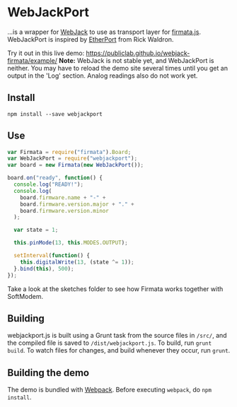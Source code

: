 WebJackPort
====

...is a wrapper for [WebJack](https://github.com/publiclab/webjack) to use as transport layer for [firmata.js](https://github.com/firmata/firmata.js). WebJackPort is inspired by [EtherPort](https://github.com/rwaldron/etherport) from Rick Waldron.

Try it out in this live demo: https://publiclab.github.io/webjack-firmata/example/
__Note:__ WebJack is not stable yet, and WebJackPort is neither. You may have to reload the demo site several times until you get an output in the 'Log' section. Analog readings also do not work yet.

## Install
```
npm install --save webjackport
```


## Use
```js
var Firmata = require("firmata").Board;
var WebJackPort = require("webjackport");
var board = new Firmata(new WebJackPort());

board.on("ready", function() {
  console.log("READY!");
  console.log(
    board.firmware.name + "-" +
    board.firmware.version.major + "." +
    board.firmware.version.minor
  );

  var state = 1;

  this.pinMode(13, this.MODES.OUTPUT);

  setInterval(function() {
    this.digitalWrite(13, (state ^= 1));
  }.bind(this), 500);
});
```

Take a look at the sketches folder to see how Firmata works together with SoftModem.


## Building

webjackport.js is built using a Grunt task from the source files in `/src/`, and the compiled file is saved to `/dist/webjackport.js`. To build, run `grunt build`. To watch files for changes, and build whenever they occur, run `grunt`. 

## Building the demo

The demo is bundled with [Webpack](https://webpack.github.io/). Before executing `webpack`, do `npm install`.